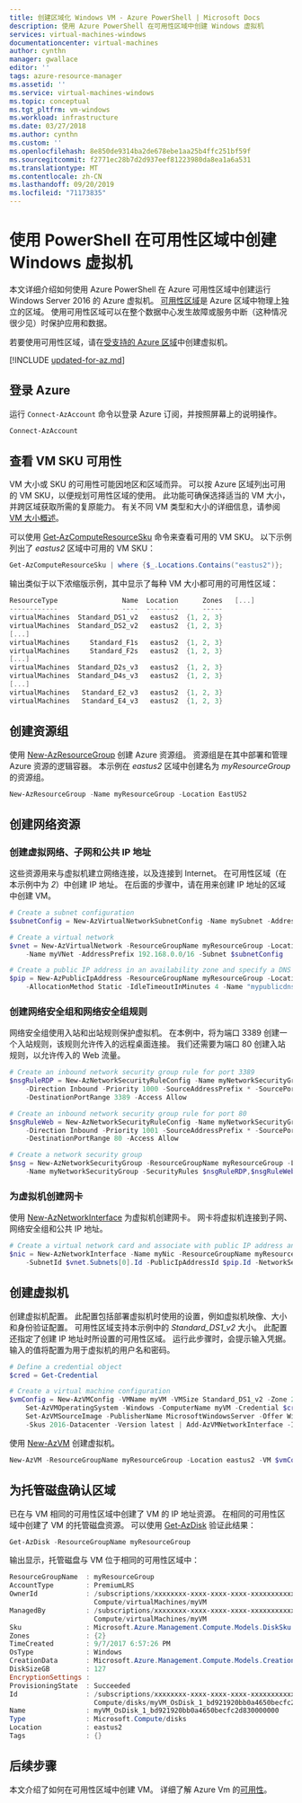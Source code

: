 ```yaml
---
title: 创建区域化 Windows VM - Azure PowerShell | Microsoft Docs
description: 使用 Azure PowerShell 在可用性区域中创建 Windows 虚拟机
services: virtual-machines-windows
documentationcenter: virtual-machines
author: cynthn
manager: gwallace
editor: ''
tags: azure-resource-manager
ms.assetid: ''
ms.service: virtual-machines-windows
ms.topic: conceptual
ms.tgt_pltfrm: vm-windows
ms.workload: infrastructure
ms.date: 03/27/2018
ms.author: cynthn
ms.custom: ''
ms.openlocfilehash: 8e850de9314ba2de678ebe1aa25b4ffc251bf59f
ms.sourcegitcommit: f2771ec28b7d2d937eef81223980da8ea1a6a531
ms.translationtype: MT
ms.contentlocale: zh-CN
ms.lasthandoff: 09/20/2019
ms.locfileid: "71173835"
---
```

# <a name="create-a-windows-virtual-machine-in-an-availability-zone-with-powershell"></a>使用 PowerShell 在可用性区域中创建 Windows 虚拟机

本文详细介绍如何使用 Azure PowerShell 在 Azure 可用性区域中创建运行 Windows Server 2016 的 Azure 虚拟机。 [可用性区域](../../availability-zones/az-overview.md)是 Azure 区域中物理上独立的区域。 使用可用性区域可以在整个数据中心发生故障或服务中断（这种情况很少见）时保护应用和数据。

若要使用可用性区域，请在[受支持的 Azure 区域](../../availability-zones/az-overview.md#services-support-by-region)中创建虚拟机。

[!INCLUDE [updated-for-az.md](../../../includes/updated-for-az.md)]

## <a name="sign-in-to-azure"></a>登录 Azure

运行 `Connect-AzAccount` 命令以登录 Azure 订阅，并按照屏幕上的说明操作。

```powershell
Connect-AzAccount
```

## <a name="check-vm-sku-availability"></a>查看 VM SKU 可用性
VM 大小或 SKU 的可用性可能因地区和区域而异。 可以按 Azure 区域列出可用的 VM SKU，以便规划可用性区域的使用。 此功能可确保选择适当的 VM 大小，并跨区域获取所需的复原能力。 有关不同 VM 类型和大小的详细信息，请参阅 [VM 大小概述](sizes.md)。

可以使用 [Get-AzComputeResourceSku](https://docs.microsoft.com/powershell/module/az.compute/get-azcomputeresourcesku) 命令来查看可用的 VM SKU。 以下示例列出了 *eastus2* 区域中可用的 VM SKU：

```powershell
Get-AzComputeResourceSku | where {$_.Locations.Contains("eastus2")};
```

输出类似于以下浓缩版示例，其中显示了每种 VM 大小都可用的可用性区域：

```powershell
ResourceType                Name  Location      Zones   [...]
------------                ----  --------      -----
virtualMachines  Standard_DS1_v2   eastus2  {1, 2, 3}
virtualMachines  Standard_DS2_v2   eastus2  {1, 2, 3}
[...]
virtualMachines     Standard_F1s   eastus2  {1, 2, 3}
virtualMachines     Standard_F2s   eastus2  {1, 2, 3}
[...]
virtualMachines  Standard_D2s_v3   eastus2  {1, 2, 3}
virtualMachines  Standard_D4s_v3   eastus2  {1, 2, 3}
[...]
virtualMachines   Standard_E2_v3   eastus2  {1, 2, 3}
virtualMachines   Standard_E4_v3   eastus2  {1, 2, 3}
```


## <a name="create-resource-group"></a>创建资源组

使用 [New-AzResourceGroup](https://docs.microsoft.com/powershell/module/az.resources/new-azresourcegroup) 创建 Azure 资源组。 资源组是在其中部署和管理 Azure 资源的逻辑容器。 本示例在 *eastus2* 区域中创建名为 *myResourceGroup* 的资源组。 

```powershell
New-AzResourceGroup -Name myResourceGroup -Location EastUS2
```

## <a name="create-networking-resources"></a>创建网络资源

### <a name="create-a-virtual-network-subnet-and-a-public-ip-address"></a>创建虚拟网络、子网和公共 IP 地址 
这些资源用来与虚拟机建立网络连接，以及连接到 Internet。 在可用性区域（在本示例中为 *2*）中创建 IP 地址。 在后面的步骤中，请在用来创建 IP 地址的区域中创建 VM。

```powershell
# Create a subnet configuration
$subnetConfig = New-AzVirtualNetworkSubnetConfig -Name mySubnet -AddressPrefix 192.168.1.0/24

# Create a virtual network
$vnet = New-AzVirtualNetwork -ResourceGroupName myResourceGroup -Location eastus2 `
    -Name myVNet -AddressPrefix 192.168.0.0/16 -Subnet $subnetConfig

# Create a public IP address in an availability zone and specify a DNS name
$pip = New-AzPublicIpAddress -ResourceGroupName myResourceGroup -Location eastus2 -Zone 2 `
    -AllocationMethod Static -IdleTimeoutInMinutes 4 -Name "mypublicdns$(Get-Random)"
```

### <a name="create-a-network-security-group-and-a-network-security-group-rule"></a>创建网络安全组和网络安全组规则 
网络安全组使用入站和出站规则保护虚拟机。 在本例中，将为端口 3389 创建一个入站规则，该规则允许传入的远程桌面连接。 我们还需要为端口 80 创建入站规则，以允许传入的 Web 流量。

```powershell
# Create an inbound network security group rule for port 3389
$nsgRuleRDP = New-AzNetworkSecurityRuleConfig -Name myNetworkSecurityGroupRuleRDP  -Protocol Tcp `
    -Direction Inbound -Priority 1000 -SourceAddressPrefix * -SourcePortRange * -DestinationAddressPrefix * `
    -DestinationPortRange 3389 -Access Allow

# Create an inbound network security group rule for port 80
$nsgRuleWeb = New-AzNetworkSecurityRuleConfig -Name myNetworkSecurityGroupRuleWWW  -Protocol Tcp `
    -Direction Inbound -Priority 1001 -SourceAddressPrefix * -SourcePortRange * -DestinationAddressPrefix * `
    -DestinationPortRange 80 -Access Allow

# Create a network security group
$nsg = New-AzNetworkSecurityGroup -ResourceGroupName myResourceGroup -Location eastus2 `
    -Name myNetworkSecurityGroup -SecurityRules $nsgRuleRDP,$nsgRuleWeb
```

### <a name="create-a-network-card-for-the-virtual-machine"></a>为虚拟机创建网卡 
使用 [New-AzNetworkInterface](https://docs.microsoft.com/powershell/module/az.network/new-aznetworkinterface) 为虚拟机创建网卡。 网卡将虚拟机连接到子网、网络安全组和公共 IP 地址。

```powershell
# Create a virtual network card and associate with public IP address and NSG
$nic = New-AzNetworkInterface -Name myNic -ResourceGroupName myResourceGroup -Location eastus2 `
    -SubnetId $vnet.Subnets[0].Id -PublicIpAddressId $pip.Id -NetworkSecurityGroupId $nsg.Id
```

## <a name="create-virtual-machine"></a>创建虚拟机

创建虚拟机配置。 此配置包括部署虚拟机时使用的设置，例如虚拟机映像、大小和身份验证配置。 可用性区域支持本示例中的 *Standard_DS1_v2* 大小。 此配置还指定了创建 IP 地址时所设置的可用性区域。 运行此步骤时，会提示输入凭据。 输入的值将配置为用于虚拟机的用户名和密码。

```powershell
# Define a credential object
$cred = Get-Credential

# Create a virtual machine configuration
$vmConfig = New-AzVMConfig -VMName myVM -VMSize Standard_DS1_v2 -Zone 2 | `
    Set-AzVMOperatingSystem -Windows -ComputerName myVM -Credential $cred | `
    Set-AzVMSourceImage -PublisherName MicrosoftWindowsServer -Offer WindowsServer `
    -Skus 2016-Datacenter -Version latest | Add-AzVMNetworkInterface -Id $nic.Id
```

使用 [New-AzVM](https://docs.microsoft.com/powershell/module/az.compute/new-azvm) 创建虚拟机。

```powershell
New-AzVM -ResourceGroupName myResourceGroup -Location eastus2 -VM $vmConfig
```

## <a name="confirm-zone-for-managed-disk"></a>为托管磁盘确认区域

已在与 VM 相同的可用性区域中创建了 VM 的 IP 地址资源。 在相同的可用性区域中创建了 VM 的托管磁盘资源。 可以使用 [Get-AzDisk](https://docs.microsoft.com/powershell/module/az.compute/get-azdisk) 验证此结果：

```powershell
Get-AzDisk -ResourceGroupName myResourceGroup
```

输出显示，托管磁盘与 VM 位于相同的可用性区域中：

```powershell
ResourceGroupName  : myResourceGroup
AccountType        : PremiumLRS
OwnerId            : /subscriptions/xxxxxxxx-xxxx-xxxx-xxxx-xxxxxxxxxxxx/resourceGroups/myResourceGroup/providers/Microsoft.
                     Compute/virtualMachines/myVM
ManagedBy          : /subscriptions/xxxxxxxx-xxxx-xxxx-xxxx-xxxxxxxxxxxx//resourceGroups/myResourceGroup/providers/Microsoft.
                     Compute/virtualMachines/myVM
Sku                : Microsoft.Azure.Management.Compute.Models.DiskSku
Zones              : {2}
TimeCreated        : 9/7/2017 6:57:26 PM
OsType             : Windows
CreationData       : Microsoft.Azure.Management.Compute.Models.CreationData
DiskSizeGB         : 127
EncryptionSettings :
ProvisioningState  : Succeeded
Id                 : /subscriptions/xxxxxxxx-xxxx-xxxx-xxxx-xxxxxxxxxxxx/resourceGroups/myResourceGroup/providers/Microsoft.
                     Compute/disks/myVM_OsDisk_1_bd921920bb0a4650becfc2d830000000
Name               : myVM_OsDisk_1_bd921920bb0a4650becfc2d830000000
Type               : Microsoft.Compute/disks
Location           : eastus2
Tags               : {}
```


## <a name="next-steps"></a>后续步骤

本文介绍了如何在可用性区域中创建 VM。 详细了解 Azure Vm 的[可用性](availability.md)。
